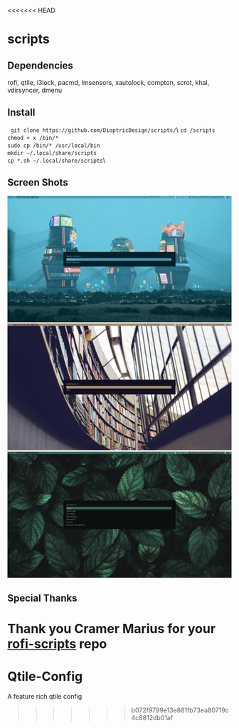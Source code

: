 <<<<<<< HEAD
# scripts
## Dependencies
rofi, qtile, i3lock, pacmd, lmsensors, xautolock, compton, scrot, khal, vdirsyncer, dmenu
## Install
` git clone https://github.com/DioptricDesign/scripts/`\ 
`cd /scripts `\
` chmod + x /bin/* `\
` sudo cp /bin/* /usr/local/bin `\
` mkdir ~/.local/share/scripts ` \
` cp *.sh ~/.local/share/scripts `\
## Screen Shots 
![Screenshot1](screens/2020-08-23-114456_1920x1080_scrot.jpg)
![Screenshot2](screens/2020-08-23-114513_1920x1080_scrot.jpg)
![Screenshot3](screens/2020-08-23-114545_1920x1080_scrot.jpg)
## Special Thanks
Thank you Cramer Marius for your [rofi-scripts](https://github.com/cramermarius/rofi-menus) repo  
=======
# Qtile-Config
A feature rich qtile config
>>>>>>> b072f9799e13e881fb73ea80719c4c8812db01af

